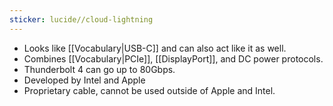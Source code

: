 ```yaml
---
sticker: lucide//cloud-lightning
---
```

- Looks like [[Vocabulary|USB-C]] and can also act like it as well.
- Combines [[Vocabulary|PCIe]], [[DisplayPort]], and DC power protocols.
- Thunderbolt 4 can go up to 80Gbps.
- Developed by Intel and Apple
- Proprietary cable, cannot be used outside of Apple and Intel.